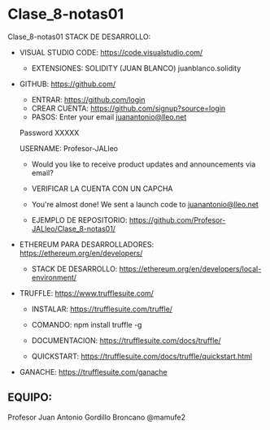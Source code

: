 # Clase_8-notas01
Clase_8-notas01
STACK DE DESARROLLO:
- VISUAL STUDIO CODE:
https://code.visualstudio.com/
	- EXTENSIONES:
	SOLIDITY (JUAN BLANCO) juanblanco.solidity

- GITHUB:
https://github.com/
	- ENTRAR:
https://github.com/login
	- CREAR CUENTA:
https://github.com/signup?source=login
	- PASOS:
	Enter your email
	juanantonio@lleo.net
	
	Password
	XXXXX
	
	USERNAME:
	Profesor-JALleo
	- Would you like to receive product updates and announcements via email?
	- VERIFICAR LA CUENTA CON UN CAPCHA
	- You're almost done!
	We sent a launch code to juanantonio@lleo.net

	- EJEMPLO DE REPOSITORIO:
https://github.com/Profesor-JALleo/Clase_8-notas01/


- ETHEREUM PARA DESARROLLADORES:
https://ethereum.org/en/developers/
	- STACK DE DESARROLLO:
https://ethereum.org/en/developers/local-environment/


- TRUFFLE:
https://www.trufflesuite.com/
	- INSTALAR:
https://trufflesuite.com/truffle/
	- COMANDO:
npm install truffle -g
	- DOCUMENTACION:
https://trufflesuite.com/docs/truffle/

	- QUICKSTART:
https://trufflesuite.com/docs/truffle/quickstart.html


- GANACHE:
https://trufflesuite.com/ganache


## EQUIPO:
Profesor Juan Antonio
Gordillo
Broncano
@mamufe2
